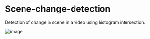 # Scene-change-detection
Detection of change in scene in a video using histogram intersection.


![image](https://user-images.githubusercontent.com/72879620/116441414-5bbb1b80-a849-11eb-8488-693299c6d38f.png)
